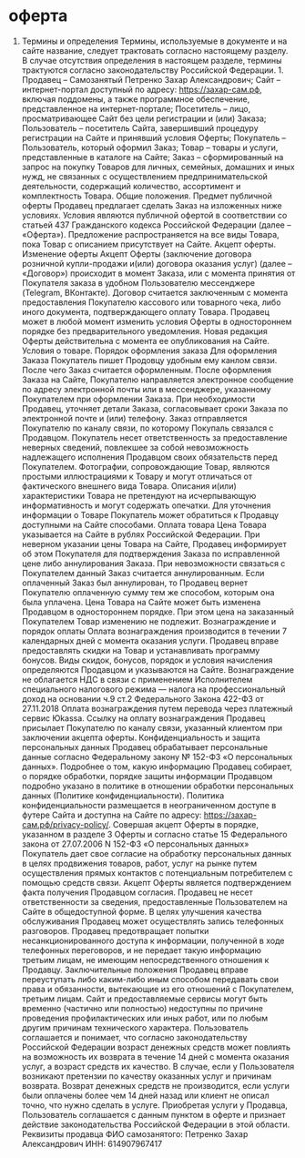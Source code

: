 # оферта
1. Термины и определения
   Термины, используемые в документе и на сайте название, следует трактовать согласно настоящему разделу. В случае отсутствия определения в настоящем разделе, термины трактуются согласно законодательству Российской Федерации.
                          1. Продавец – Самозанятый Петренко Захар Александрович;
Сайт – интернет-портал доступный по адресу: https://захар-сам.рф, включая поддомены, а также программное обеспечение, представленное на интернет-портале;
Посетитель – лицо, просматривающее Сайт без цели регистрации и (или) Заказа;
Пользователь – посетитель Сайта, завершивший процедуру регистрации на Сайте и принявший условия Оферты;
Покупатель – Пользователь, который оформил Заказ;
Товар – товары и услуги, представленные в каталоге на Сайте;
Заказ – сформированный на запрос на покупку Товаров для личных, семейных, домашних и иных нужд, не связанных с осуществлением предпринимательской деятельности, содержащий количество, ассортимент и комплектность Товара.
Общие положения. Предмет публичной оферты
Продавец предлагает сделать Заказ на изложенных ниже условиях. Условия являются публичной офертой в соответствии со статьей 437 Гражданского кодекса Российской Федерации (далее – «Оферта»). Предложение распространяется на все виды Товара, пока Товар с описанием присутствует на Сайте.
Акцепт оферты. Изменение оферты
Акцепт Оферты (заключение договора розничной купли-продажи и(или) договора оказания услуг) (далее – «Договор») происходит в момент Заказа, или с момента принятия от Покупателя заказа в удобном Пользователю мессенджере (Telegram, ВКонтакте).
Договор считается заключенным с момента предоставления Покупателю кассового или товарного чека, либо иного документа, подтверждающего оплату Товара.
Продавец может в любой момент изменить условия Оферты в одностороннем порядке без предварительного уведомления. Новая редакция Оферты действительна с момента ее опубликования на Сайте.
Условия о товаре. Порядок оформления заказа
Для оформления Заказа Покупатель пишет Продовцу удобным ему канлом связи. После чего Заказ считается оформленным.
После оформления Заказа на Сайте, Покупателю направляется электронное сообщение по адресу электронной почты или в мессенджере, указанному Покупателем при оформлении Заказа.
При необходимости Продавец, уточняет детали Заказа, согласовывает сроки Заказа по электронной почте и (или) телефону.
Заказ отправляется Покупателю по каналу связи, по которому Покупаль связался с Продавцом.
Покупатель несет ответственность за предоставление неверных сведений, повлекшее за собой невозможность надлежащего исполнения Продавцом своих обязательств перед Покупателем.
Фотографии, сопровождающие Товар, являются простыми иллюстрациями к Товару и могут отличаться от фактического внешнего вида Товара. Описания и(или) характеристики Товара не претендуют на исчерпывающую информативность и могут содержать опечатки. Для уточнения информации о Товаре Покупатель может обратиться к Продавцу доступными на Сайте способами.
Оплата товара
Цена Товара указывается на Сайте в рублях Российской Федерации.
При неверном указании цены Товара на Сайте, Продавец информирует об этом Покупателя для подтверждения Заказа по исправленной цене либо аннулирования Заказа. При невозможности связаться с Покупателем данный Заказ считается аннулированным. Если оплаченный Заказ был аннулирован, то Продавец вернет Покупателю оплаченную сумму тем же способом, которым она была уплачена.
Цена Товара на Сайте может быть изменена Продавцом в одностороннем порядке. При этом цена на заказанный Покупателем Товар изменению не подлежит.
Вознаграждение и порядок оплаты
Оплата вознаграждения производится в течении 7 календарных дней с момента оказания услуги.
Продавец вправе предоставлять скидки на Товар и устанавливать программу бонусов. Виды скидок, бонусов, порядок и условия начисления определяются Продавцом и указываются на Сайте.
Вознаграждение не облагается НДС в связи с применением Исполнителем специального налогового режима — налога на профессиональный доход на основании ч.9 ст.2 Федерального Закона 422-ФЗ от 27.11.2018
Оплата вознаграждения путем перевода через платежный сервис Юkassa. Ссылку на оплату вознаграждения Продавец присылает Покупателю по каналу связи, указанный клиентом при заключении акцепта оферты.
Конфиденциальность и защита персональных данных
Продавец обрабатывает персональные данные согласно Федеральному закону № 152-ФЗ «О персональных данных».
Подробнее о том, какую информацию Продавец собирает, о порядке обработки, порядке защиты информации Продавцом подробно указано в политике в отношении обработки персональных данных (Политике конфиденциальности).
Политика конфиденциальности размещается в неограниченном доступе в футере Сайта и доступна на Сайте по адресу: https://захар-сам.рф/privacy-policy/.
Совершая акцепт Оферты в порядке, указанном в разделе 3 Оферты и согласно статье 15 Федерального закона от 27.07.2006 N 152-ФЗ «О персональных данных» Покупатель дает свое согласие на обработку персональных данных в целях продвижения товаров, работ, услуг на рынке путем осуществления прямых контактов с потенциальным потребителем с помощью средств связи. Акцепт Оферты является подтверждением факта получения Продавцом согласия.
Продавец не несет ответственности за сведения, предоставленные Пользователем на Сайте в общедоступной форме.
В целях улучшения качества обслуживания Продавец может осуществлять запись телефонных разговоров. Продавец предотвращает попытки несанкционированного доступа к информации, полученной в ходе телефонных переговоров, и не передает такую информацию третьим лицам, не имеющим непосредственного отношения к Продавцу.
Заключительные положения
Продавец вправе переуступать либо каким-либо иным способом передавать свои права и обязанности, вытекающие из его отношений с Покупателем, третьим лицам.
Сайт и предоставляемые сервисы могут быть временно (частично или полностью) недоступны по причине проведения профилактических или иных работ, или по любым другим причинам технического характера.
Пользователь соглашается и понимает, что согласно законодательству Российской Федерации возраст денежных средств может повлиять на возможность их возврата в течение 14 дней с момента оказания услуг, а возраст средств их качество. В случае, если у Пользователя возникают претензии по качеству оказанных услуг и причинам возврата. Возврат денежных средств не производится, если услуги были оплачены более чем 14 дней назад или клиент не описал точно, что нужно сделать в услуге. Приобретая услуги у Продавца, Пользователь соглашается с данным пунктом в оферте и признает действие законодательства Российской Федерации в этой области.
Реквизиты продавца
ФИО самозанятого: Петренко Захар Александрович
ИНН: 614907967417

